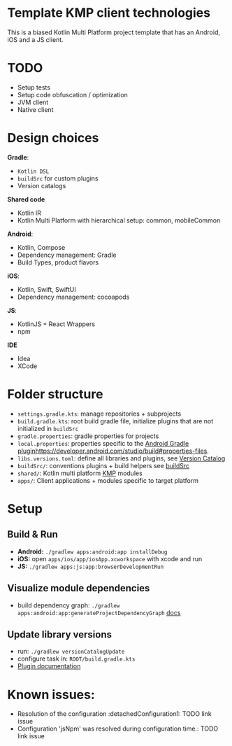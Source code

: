 # Template KMP client technologies

This is a biased Kotlin Multi Platform project template that has an Android, iOS and a JS client.

# TODO

* Setup tests
* Setup code obfuscation / optimization
* JVM client
* Native client

# Design choices

**Gradle**:

* `Kotlin DSL`
* `buildSrc` for custom plugins
* Version catalogs

**Shared code**

* Kotlin IR
* Kotlin Multi Platform with hierarchical setup: common, mobileCommon

**Android**:

* Kotlin, Compose
* Dependency management: Gradle
* Build Types, product flavors

**iOS**:

* Kotlin, Swift, SwiftUI
* Dependency management: cocoapods

**JS**:

* KotlinJS + React Wrappers
* npm

**IDE**

* Idea
* XCode

# Folder structure

- `settings.gradle.kts`: manage repositories + subprojects
- `build.gradle.kts`: root build gradle file, initialize plugins that are not initialized in `buildSrc`
- `gradle.properties`: gradle properties for projects
- `local.properties`: properties specific to
  the [Android Gradle plugin]()https://developer.android.com/studio/build#properties-files.
- `libs.versions.toml`: define all libraries and plugins,
  see [Version Catalog](https://docs.gradle.org/current/userguide/platforms.html)
- `buildSrc/`: conventions plugins + build helpers
  see [buildSrc](https://docs.gradle.org/current/userguide/organizing_gradle_projects.html#sec:build_sources)
- `shared/`: Kotlin multi platform [KMP](https://kotlinlang.org/docs/multiplatform.html) modules
- `apps/`: Client applications + modules specific to target platform

# Setup

## Build & Run

* **Android:** `./gradlew apps:android:app installDebug`
* **iOS:** open `apps/ios/app/iosApp.xcworkspace` with xcode and run
* **JS:** `./gradlew apps:js:app:browserDevelopmentRun`

## Visualize module dependencies

* build dependency
  graph: `./gradlew apps:android:app:generateProjectDependencyGraph` [docs](https://github.com/vanniktech/gradle-dependency-graph-generator-plugin)

## Update library versions

* run: `./gradlew versionCatalogUpdate`
* configure task in: `ROOT/build.gradle.kts`
* [Plugin documentation](https://github.com/littlerobots/version-catalog-update-plugin)

# Known issues:

* Resolution of the configuration :detachedConfiguration1: TODO link issue
* Configuration 'jsNpm' was resolved during configuration time.: TODO link issue

